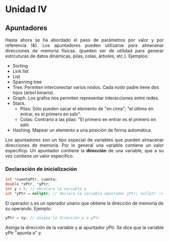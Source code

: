 # Unidad IV
## Apuntadores
<div align="justify"><p>Hasta ahora se ha abordado el paso de parámetros por valor y por referencia (&). Los apuntadores pueden utilizarse para almacenar direcciones de memoria físicas. (pueden ser de utilidad para generar estrcuturas de datos dinámicas, pilas, colas, árboles, etc.). Ejemplos:</p></div>

* Sorting
* Link list
* List
* Spanning tree
* Tree. Permiten interconectar varios nodos. Cada nodo padre tiene dos hijos (árbol binario).
* Graph. Los grafos nos permiten representar interacciones entre redes.
* Stack. 
  * Pilas: Sólo pueden sacar el elemento de "en cima"; "el último en entrar, es el primero en salir".
  * Colas: Contrario a las pilas: "El primero en entrar es el primero en salir.
* Hashing. Mapear un elemento a una posición de forma automática.

<div align="justify">Los apuntadores son un tipo especial de variables que pueden almacenar direcciones de memoria. Por lo general una variable contiene un valor específicp. Un apuntador contiene la <strong>dirección</strong> de una variable, que a su vez contiene un valor específico.</div>

### Declaración de inicialización
```cpp
int *cuentaPtr, cuenta;
double *xPtr, *yPtr;
int y = 5; // decalara la variable y
int *yPtr = nullptr; // declara la variable apuntador yPtr; nullptr -> vacío (buena práctica)
```
El operador ```&``` es un operador unario que obtiene la dirección de memoria de su operando. Ejemplo:
```cpp
yPtr = &y; // asigna la dirección y a yPtr
```
Asinga la dirección de la variable y al apuntador yPtr. Se dice que la variable yPtr "apunta a" y.
